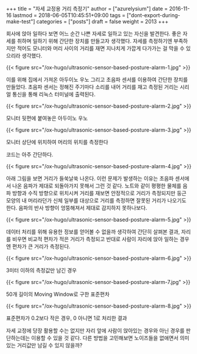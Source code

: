 +++
title = "자세 교정용 거리 측정기"
author = ["azurelysium"]
date = 2016-11-16
lastmod = 2018-06-05T10:45:51+09:00
tags = ["dont-export-during-make-test"]
categories = ["posts"]
draft = false
weight = 2013
+++

회사에 앉아 일하다 보면 어느 순간 나쁜 자세로 일하고 있는 자신을 발견한다. 좋은 자세를 취하며 일하기 위해 간단한 장치를
만들고자 생각했다. 자세를 측정하기엔 부족하지만 적어도 모니터와 머리 사이의 거리를 재면 지나치게 가깝게 다가가는 걸 막을
수 있으리라 생각했다.

{{< figure src="/ox-hugo/ultrasonic-sensor-based-posture-alarm-1.jpg" >}}

이를 위해 집에서 가져온 아두이노 우노 그리고 초음파 센서를 이용하여 간단한 장치를 만들었다. 초음파 센서는 정해진
주기마다 소리를 내어 거리를 재고 측정된 거리는 시리얼 통신을 통해 리눅스 터미널에 출력된다.

{{< figure src="/ox-hugo/ultrasonic-sensor-based-posture-alarm-2.jpg" >}}

모니터 뒷편에 붙여놓은 아두이노 우노

{{< figure src="/ox-hugo/ultrasonic-sensor-based-posture-alarm-3.jpg" >}}

모니터 상단에 위치하여 머리의 위치를 측정한다

코드는 아주 간단하다.

{{< figure src="/ox-hugo/ultrasonic-sensor-based-posture-alarm-4.jpg" >}}

아래 그림을 보면 거리가 들쑥날쑥 나온다. 이런 문제가 발생하는 이유는 초음파 센서에서 나온 음파가 제대로 되돌아가지
못해서 그런 것 같다. 노트와 같이 평평한 물체를 음파 방향과 수직 방향으로 위치시켜 거리를 재보면 안정적으로 거리가
측정되지만 둥근 모양의 내 머리라던가 신체 일부를 대상으로 거리를 측정하면 잘못된 거리가 나오기도 한다. 음파의 반사
방향이 엉뚱해져서 제대로 감지하지 못하나보다.

{{< figure src="/ox-hugo/ultrasonic-sensor-based-posture-alarm-5.jpg" >}}

데이터 처리를 위해 유용한 정보를 얻어볼 수 없을까 생각하여 간단히 살펴본 결과, 자리를 비우면 비교적 편차가 적은 거리가
측정되고 반대로 사람이 자리에 앉아 일하는 경우엔 편차가 큰 거리가 측정된다.

{{< figure src="/ox-hugo/ultrasonic-sensor-based-posture-alarm-6.jpg" >}}

3미터 이하의 측정값만 남긴 경우

{{< figure src="/ox-hugo/ultrasonic-sensor-based-posture-alarm-7.jpg" >}}

50개 길이의 Moving Window로 구한 표준편차

{{< figure src="/ox-hugo/ultrasonic-sensor-based-posture-alarm-8.jpg" >}}

표준편차가 0.2보다 작은 경우, 0 아니면 1로 처리한 결과

자세 교정에 당장 활용할 수는 없지만 자리 앞에 사람이 앉아있는 경우와 아닌 경우를 판단하는데는 이용할 수 있을 것
같다. 다른 방법을 고민해보면 노이즈들을 없애면서 의미있는 거리값만 남길 수 있지 않을까?